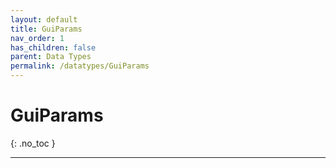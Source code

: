 ```yaml
---
layout: default
title: GuiParams
nav_order: 1
has_children: false
parent: Data Types
permalink: /datatypes/GuiParams
---
```


# GuiParams
{: .no_toc }

---

